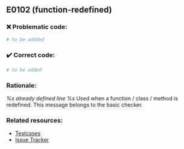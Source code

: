 ## E0102 (function-redefined)

### :x: Problematic code:

```python
# to be addded
```

### :heavy_check_mark: Correct code:

```python
# to be added
```

### Rationale:

 *%s already defined line %s*
  Used when a function / class / method is redefined. This message belongs to
  the basic checker.



### Related resources:

- [Testcases](#)
- [Issue Tracker](https://github.com/PyCQA/pylint/issues?q=is%3Aissue+%22function-redefined%22+OR+%22E0102%22)
